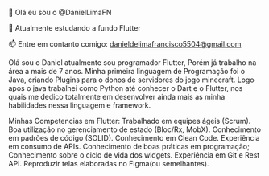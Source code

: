 👋 Olá eu sou o @DanielLimaFN

🌱 Atualmente estudando a fundo Flutter

📫 Entre em contanto comigo: danieldelimafrancisco5504@gmail.com

Olá sou o Daniel atualmente sou programador Flutter, Porém já trabalho na área a mais de 7 anos. Minha primeira linguagem de Programação foi o Java, criando Plugins para o donos de servidores do jogo minecraft. Logo apos o java trabalhei como Python até conhecer o Dart e o Flutter, nos quais me dedico totalmente em desenvolver ainda mais as minha habilidades nessa linguagem e framework.

Minhas Competencias em Flutter:
Trabalhado em equipes ágeis (Scrum).
Boa utilização no gerenciamento de estado (Bloc/Rx, MobX).
Conhecimento em padrões de código (SOLID).
Conhecimento em Clean Code.
Experiência em consumo de APIs.
Conhecimento de boas práticas em programação;
Conhecimento sobre o ciclo de vida dos widgets.
Experiência em Git e Rest API.
Reproduzir telas elaboradas no Figma(ou semelhantes).
